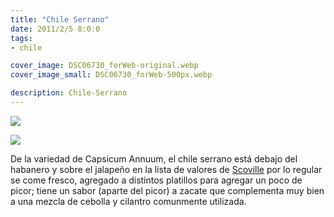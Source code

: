 ```yaml
---
title: "Chile Serrano"
date: 2011/2/5 8:0:0
tags:
- chile

cover_image: DSC06730_forWeb-original.webp
cover_image_small: DSC06730_forWeb-500px.webp

description: Chile-Serrano
---
```



[![](DSC06730_forWeb-800px.webp)](DSC06730_forWeb-original.webp)

[![](DSC06732_forWeb-800px.webp)](DSC06732_forWeb-original.webp)

De la variedad de Capsicum Annuum, el chile serrano está debajo del habanero y sobre el jalapeño en la lista de valores de <a href="Escala_Scoville">Scoville</a> por lo regular se come fresco, agregado a distintos platillos para agregar un poco de picor; tiene un sabor (aparte del picor) a zacate que complementa muy bien a una mezcla de cebolla y cilantro comunmente utilizada.
